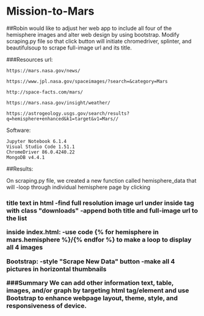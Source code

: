 # Mission-to-Mars

##Robin would like to adjust her web app to include all four of the hemisphere images and alter web design by using bootstrap. Modify scraping.py file so that click button will initiate chromedriver, splinter, and beautifulsoup to scrape full-image url and its title. 

###Resources
url:  
	
	https://mars.nasa.gov/news/
	
	https://www.jpl.nasa.gov/spaceimages/?search=&category=Mars
	
	http://space-facts.com/mars/
	
	https://mars.nasa.gov/insight/weather/
	
	https://astrogeology.usgs.gov/search/results?q=hemisphere+enhanced&k1=target&v1=Mars//

Software: 	

	Jupyter Notebook 6.1.4
	Visual Studio Code 1.51.1
  	ChromeDriver 86.0.4240.22
  	MongoDB v4.4.1
  
##Results:

On scraping.py file, we created a new function called hemisphere_data that will
  -loop through individual hemisphere page by clicking <h3> title text in html
  -find full resolution image url under <href> inside <a> tag with class "downloads"
  -append both title and full-image url to the list 

inside index.html:
  -use code {% for hemisphere in mars.hemisphere %}/{% endfor %} to make a loop to display all 4 images 

Bootstrap:
  -style "Scrape New Data" button
  -make all 4 pictures in horizontal thumbnails

###Summary
We can add other information text, table, images, and/or graph by targeting html tag/element and use Bootstrap to enhance webpage layout, theme, style, and responsiveness of device.
